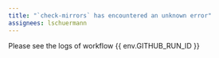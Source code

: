 ```yaml
---
title: "`check-mirrors` has encountered an unknown error"
assignees: lschuermann
---
```


Please see the logs of workflow {{ env.GITHUB_RUN_ID }}
